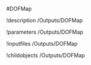 <!-- MOOSE Object Documentation Stub: Remove this when content is added. -->
#DOFMap

!description /Outputs/DOFMap

!parameters /Outputs/DOFMap

!inputfiles /Outputs/DOFMap

!childobjects /Outputs/DOFMap
